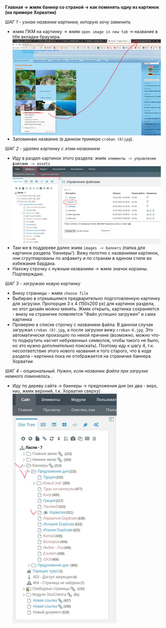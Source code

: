 **Главная -> жмяк баннер со страной -> как поменять одну из картинок (на примере Хорватии)** 
   
_ШАГ 1 - узнаю название картинки, которую хочу заменить_  
- жмяк ПКМ на картинку -> жмяк `open image in new tab` -> название в title вкладки браузера. 
![img1](./images/change_banner_image/1-filenam_to_delete.jpg)  
- Запоминаю название (в данном примере `croban (6)jpg`). 
  
_ШАГ 2 - удаляю картинку с этим названием_  
- Иду в раздел картинок этого раздела: жмяк `элементы -> управление файлами -> assets`  
![img2](./images/change_banner_image/3.jpg)  
- Там же в поддереве далее жмяк `images -> banners` (папка для картинок раздела 'баннеры'). 
Вижу полотно с названиями картинок, они сгруппированы по алфавиту и по странам в едином стиле во избежание бардака.  
- Нахожу строчку с нужным названием -> жмяк значок корзины. Подтверждаю.

_ШАГ 3 - загружаю новую картинку_  
- Внизу страницы - жмяк `choose file`  
- Выбираю в отркывшемся предварительно подготовленную картинку для загрузки. Пропорция 3 x 4 (150x200 px) для картинок раздела, но этот дизайн можно менять. Жмяк открыть, картинка сохраняется - внизу на страничке появляется "Файл успешно загружен" и сама картинка
- Проверяю в списке строчку с названием файла.  В данном случае загружал `croban (6).jpg`, а после загрузки вижу `croban-6.jpg`. Это автоматически произошло по некой причине (возможно, можно что-то подкрутить насчет небуквенных символов, чтобы такого не было, но это нужно дополнительно поискать). Поэтому иду к шагу 4, т.к. несоответствие этого нового названия и того старого, что в коде раздела - картинка пока не отображается на страничке баннера Хорватии

_ШАГ 4 - опциональный. Нужен, если название файла при загрузке немного поменялось ._  
- Иду по дереву сайта -> баннеры -> предложения дня (их два - верх, низ, жмяк верхний, т.к. Хорватия сверху)
![img3](./images/change_banner_image/2-go_to_banners.jpg)  
